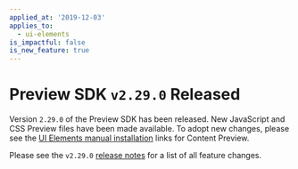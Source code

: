 ```yaml
---
applied_at: '2019-12-03'
applies_to:
  - ui-elements
is_impactful: false
is_new_feature: true
---
```

# Preview SDK `v2.29.0` Released

Version `2.29.0` of the Preview SDK has been released. New JavaScript and CSS
Preview files have been made available. To adopt new changes, please see the
[UI Elements manual installation][ui-elements-manual-install] links for Content
Preview.

Please see the `v2.29.0` [release notes][preview-2.29-release-notes] for a list
of all feature changes.

[ui-elements-manual-install]: g://embed/ui-elements/installation/#manual-installation

[preview-2.29-release-notes]: https://github.com/box/box-content-preview/releases/tag/v2.29.0
